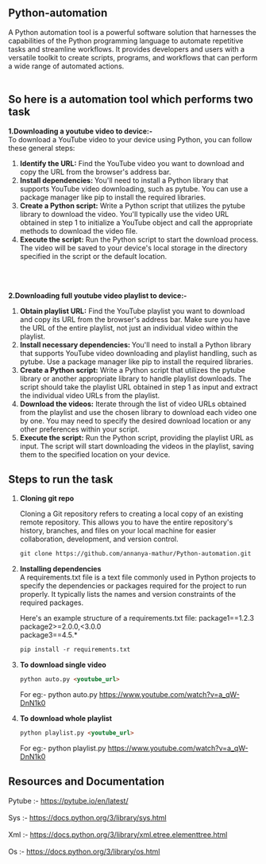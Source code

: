 ## Python-automation
A Python automation tool is a powerful software solution that harnesses the capabilities of the Python programming language to automate repetitive tasks and streamline workflows. It provides developers and users with a versatile toolkit to create scripts, programs, and workflows that can perform a wide range of automated actions. <br><br>
## So here is a automation tool which performs two task
**1.Downloading a youtube video to device:-**<br>
To download a YouTube video to your device using Python, you can follow these general steps:
<ol>
<li><b>Identify the URL:</b> Find the YouTube video you want to download and copy the URL from the browser's address bar.</li>

<li><b>Install dependencies: </b>You'll need to install a Python library that supports YouTube video downloading, such as pytube. You can use a package manager like pip to install the required libraries.</li>

<li><b>Create a Python script:</b> Write a Python script that utilizes the pytube library to download the video. You'll typically use the video URL obtained in step 1 to initialize a YouTube object and call the appropriate methods to download the video file.</li>

<li><b>Execute the script:</b> Run the Python script to start the download process. The video will be saved to your device's local storage in the directory specified in the script or the default location.</li>
</ol>  

<br><br>

**2.Downloading full youtube video playlist to device:-** 
<ol>
  <li><b>Obtain playlist URL:</b> Find the YouTube playlist you want to download and copy its URL from the browser's address bar. Make sure you have the URL of the entire playlist, not just an individual video within the playlist.</li>

<li><b>Install necessary dependencies: </b>You'll need to install a Python library that supports YouTube video downloading and playlist handling, such as pytube. Use a package manager like pip to install the required libraries.</li>

<li><b>Create a Python script:</b> Write a Python script that utilizes the pytube library or another appropriate library to handle playlist downloads. The script should take the playlist URL obtained in step 1 as input and extract the individual video URLs from the playlist.</li>

<li><b>Download the videos:</b> Iterate through the list of video URLs obtained from the playlist and use the chosen library to download each video one by one. You may need to specify the desired download location or any other preferences within your script.</li>
 <li> <b>Execute the script:</b> Run the Python script, providing the playlist URL as input. The script will start downloading the videos in the playlist, saving them to the specified location on your device.</li>
</ol>  

## Steps to run the task

<ol>
  <li><b>Cloning git repo</b></li> 
  
 Cloning a Git repository refers to creating a local copy of an existing remote repository. This allows you to have the entire repository's history, branches, and files on your local machine for easier collaboration, development, and version control.


  
```html
git clone https://github.com/annanya-mathur/Python-automation.git
```
  
   <li><b>Installing dependencies </b></li> 
  A requirements.txt file is a text file commonly used in Python projects to specify the dependencies or packages required for the project to run properly. It typically lists the names and version constraints of the required packages.<br>

Here's an example structure of a requirements.txt file:
package1==1.2.3 <br>
package2>=2.0.0,<3.0.0 <br>
package3==4.5.*<br>

  
```html
pip install -r requirements.txt
```
  
   <li><b>To download single video</b></li> 
  
```html
python auto.py <youtube_url>
```
  
 For eg:- python auto.py https://www.youtube.com/watch?v=a_qW-DnN1k0
   <li><b>To download whole playlist</b></li> 
  
```html
python playlist.py <youtube_url>
```
  
  For eg:- python playlist.py https://www.youtube.com/watch?v=a_qW-DnN1k0
  </ol>  
  
## Resources and Documentation

Pytube :- https://pytube.io/en/latest/  <br><br>
Sys :- https://docs.python.org/3/library/sys.html  <br><br>
Xml :- https://docs.python.org/3/library/xml.etree.elementtree.html  <br><br>
Os :- https://docs.python.org/3/library/os.html


